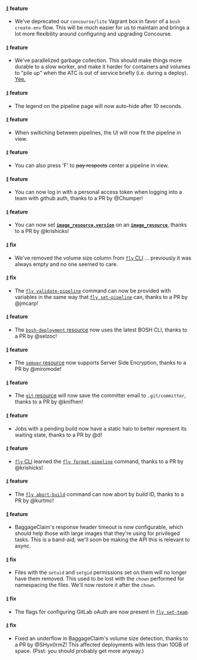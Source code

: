 #### <sub><sup><a name="v340-note-1" href="#v340-note-1">:link:</a></sup></sub> feature

* We've deprecated our `concourse/lite` Vagrant box in favor of a `bosh create-env` flow. This will be much easier for us to maintain and brings a lot more flexibility around configuring and upgrading Concourse.
  
  
#### <sub><sup><a name="v340-note-2" href="#v340-note-2">:link:</a></sup></sub> feature

* We've parallelized garbage collection. This should make things more durable to a slow worker, and make it harder for containers and volumes to "pile up" when the ATC is out of service briefly (i.e. during a deploy). [Yee.](https://www.youtube.com/watch?v=q6EoRBvdVPQ)
  
  
#### <sub><sup><a name="v340-note-3" href="#v340-note-3">:link:</a></sup></sub> feature

* The legend on the pipeline page will now auto-hide after 10 seconds.
  
  
#### <sub><sup><a name="v340-note-4" href="#v340-note-4">:link:</a></sup></sub> feature

* When switiching between pipelines, the UI will now fit the pipeline in view.
  
  
#### <sub><sup><a name="v340-note-5" href="#v340-note-5">:link:</a></sup></sub> feature

* You can also press 'F' to ~~pay respects~~ center a pipeline in view.
  
  
#### <sub><sup><a name="v340-note-6" href="#v340-note-6">:link:</a></sup></sub> feature

* You can now log in with a personal access token when logging into a team with github auth, thanks to a PR by @Chumper!
  
  
#### <sub><sup><a name="v340-note-7" href="#v340-note-7">:link:</a></sup></sub> feature

* You can now set [**`image_resource.version`**](https://concourse-ci.org/tasks.html#image-resource-version) on an [**`image_resource`**](https://concourse-ci.org/tasks.html#image_resource), thanks to a PR by @krishicks!
  
  
#### <sub><sup><a name="v340-note-8" href="#v340-note-8">:link:</a></sup></sub> fix

* We've removed the volume size column from [`fly` CLI](https://concourse-ci.org/fly.html) ... previously it was always empty and no one seemed to care.
  
  
#### <sub><sup><a name="v340-note-9" href="#v340-note-9">:link:</a></sup></sub> fix

* The [`fly validate-pipeline`](https://concourse-ci.org/setting-pipelines.html#fly-validate-pipeline) command can now be provided with variables in the same way that [`fly set-pipeline`](https://concourse-ci.org/setting-pipelines.html#fly-set-pipeline) can, thanks to a PR by @jmcarp!
  
  
#### <sub><sup><a name="v340-note-10" href="#v340-note-10">:link:</a></sup></sub> feature

* The [`bosh-deployment` resource](https://github.com/concourse/bosh-deployment-resource) now uses the latest BOSH CLI, thanks to a PR by @selzoc!
  
  
#### <sub><sup><a name="v340-note-11" href="#v340-note-11">:link:</a></sup></sub> feature

* The [`semver` resource](https://github.com/concourse/semver-resource) now supports Server Side Encryption, thanks to a PR by @miromode!
  
  
#### <sub><sup><a name="v340-note-12" href="#v340-note-12">:link:</a></sup></sub> feature

* The [`git` resource](https://github.com/concourse/git-resource) will now save the committer email to `.git/committer`, thanks to a PR by @knifhen!
  
  
#### <sub><sup><a name="v340-note-13" href="#v340-note-13">:link:</a></sup></sub> feature

* Jobs with a pending build now have a static halo to better represent its waiting state, thanks to a PR by @d!
  
  
#### <sub><sup><a name="v340-note-14" href="#v340-note-14">:link:</a></sup></sub> feature

* [`fly` CLI](https://concourse-ci.org/fly.html) learned the [`fly format-pipeline`](https://concourse-ci.org/setting-pipelines.html#fly-format-pipeline) command, thanks to a PR by @krishicks!
  
  
#### <sub><sup><a name="v340-note-15" href="#v340-note-15">:link:</a></sup></sub> feature

* The [`fly abort-build`](https://concourse-ci.org/builds.html#fly-abort-build) command can now abort by build ID, thanks to a PR by @kurtmc!
  
  
#### <sub><sup><a name="v340-note-16" href="#v340-note-16">:link:</a></sup></sub> feature

* BaggageClaim's response header timeout is now configurable, which should help those with large images that they're using for privileged tasks. This is a band-aid; we'll soon be making the API this is relevant to async.
  
  
#### <sub><sup><a name="v340-note-17" href="#v340-note-17">:link:</a></sup></sub> fix

* Files with the `setuid` and `setgid` permissions set on them will no longer have them removed. This used to be lost with the `chown` performed for namespacing the files. We'll now restore it after the `chown`.
  
  
#### <sub><sup><a name="v340-note-18" href="#v340-note-18">:link:</a></sup></sub> fix

* The flags for configuring GitLab oAuth are now present in [`fly set-team`](https://concourse-ci.org/managing-teams.html#fly-set-team).
  
  
#### <sub><sup><a name="v340-note-19" href="#v340-note-19">:link:</a></sup></sub> fix

* Fixed an underflow in BaggageClaim's volume size detection, thanks to a PR by @SHyx0rmZ! This affected deployments with less than 10GB of space. (Psst: you should probably get more anyway.)
  
  

